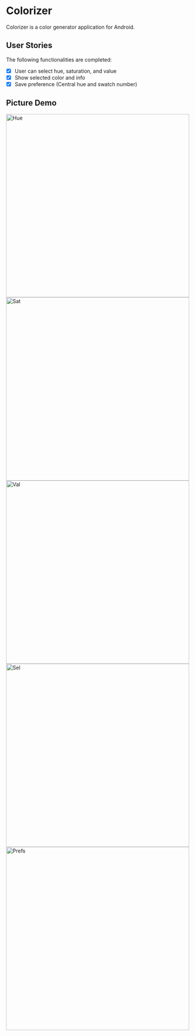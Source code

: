 # Colorizer

Colorizer is a color generator application for Android.

## User Stories

The following functionalities are completed:
* [X] User can select hue, saturation, and value
* [X] Show selected color and info
* [X] Save preference (Central hue and swatch number)

## Picture Demo 
<img src="https://i.imgur.com/r2ntJ28.png" width="500" title='Hue' alt='Hue' />
<img src="https://i.imgur.com/d309W0L.png" width="500" title='Saturation'alt='Sat' />
<img src="https://i.imgur.com/uHipDDr.png" width="500" title='Value' alt='Val' />
<img src="https://i.imgur.com/LoIzVEW.png" width="500" title='Selected' alt='Sel' />
<img src="https://i.imgur.com/TaAFcUz.png" width="500" title='Preference' alt='Prefs' />
